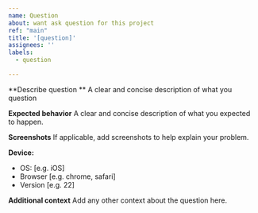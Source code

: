 ```yaml
---
name: Question
about: want ask question for this project
ref: "main"
title: '[question]'
assignees: ''
labels:
  - question

---
```


**Describe question **
A clear and concise description of what you question

**Expected behavior**
A clear and concise description of what you expected to happen.

**Screenshots**
If applicable, add screenshots to help explain your problem.

**Device:**
 - OS: [e.g. iOS]
 - Browser [e.g. chrome, safari]
 - Version [e.g. 22]

**Additional context**
Add any other context about the question here.